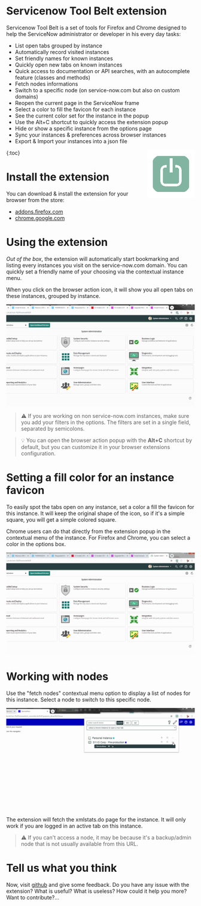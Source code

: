 ---
---
# Servicenow Tool Belt extension

Servicenow Tool Belt is a set of tools for Firefox and Chrome designed to help the ServiceNow administrator or developer in his every day tasks:
* List open tabs grouped by instance
* Automatically record visited instances 
* Set friendly names for known instances
* Quickly open new tabs on known instances
* Quick access to documentation or API searches, with an autocomplete feature (classes and methods)
* Fetch nodes informations 
* Switch to a specific node (on service-now.com but also on custom domains)
* Reopen the current page in the ServiceNow frame
* Select a color to fill the favicon for each instance
* See the current color set for the instance in the popup
* Use the Alt+C shortcut to quickly access the extension popup
* Hide or show a specific instance from the options page
* Sync your instances & preferences across browser instances
* Export & Import your instances into a json file

<img src="assets/tools2-128.png" align="right" alt="big icon"/>


<div id="inline_toc" markdown="1">
{:toc}
</div>

# Install the extension

You can download & install the extension for your browser from the store:
* [addons.firefox.com](https://addons.mozilla.org/fr/firefox/addon/snow-tool-belt/)
* [chrome.google.com](https://chrome.google.com/webstore/detail/servicenow-tool-belt/jflcifhpkilfaomlnikfaaccmpidkmln)


# Using the extension

_Out of the box_, the extension will automatically start bookmarking and listing every instances you visit on the service-now.com domain. You can quickly set a friendly name of your choosing via the contextual instance menu.

When you click on the browser action icon, it will show you all open tabs on these instances, grouped by instance.

![add and rename](assets/add_and_rename.gif "Add and rename")

>&#9888; If you are working on non service-now.com instances, make sure you add your filters in the options. The filters are set in a single field, separated by semicolons.

>&#128161; You can open the browser action popup with the **Alt+C** shortcut by default, but you can customize it in your browser extensions configuration.


# Setting a fill color for an instance favicon

To easily spot the tabs open on any instance, set a color a fill the favicon for this instance. It will keep the original shape of the icon, so if it's a simple square, you will get a simple colored square.

Chrome users can do that directly from the extension popup in the contextual menu of the instance. For Firefox and Chrome, you can select a color in the options box.

![change color](assets/change_color.gif "Change color")

# Working with nodes

Use the "fetch nodes" contextual menu option to display a list of nodes for this instance. Select a node to switch to this specific node.

![scan nodes](assets/scan_nodes.gif "Scan nodes")

The extension will fetch the xmlstats.do page for the instance. It will only work if you are logged in an active tab on this instance.

>&#9888; If you can't access a node, it may be because it's a backup/admin node that is not usually available from this URL.

# Tell us what you think

Now, visit [github](https://github.com/macmorning/snowtools-webext/issues) and give some feedback. Do you have any issue with the extension? What is useful? What is useless? How could it help you more? Want to contribute?...
